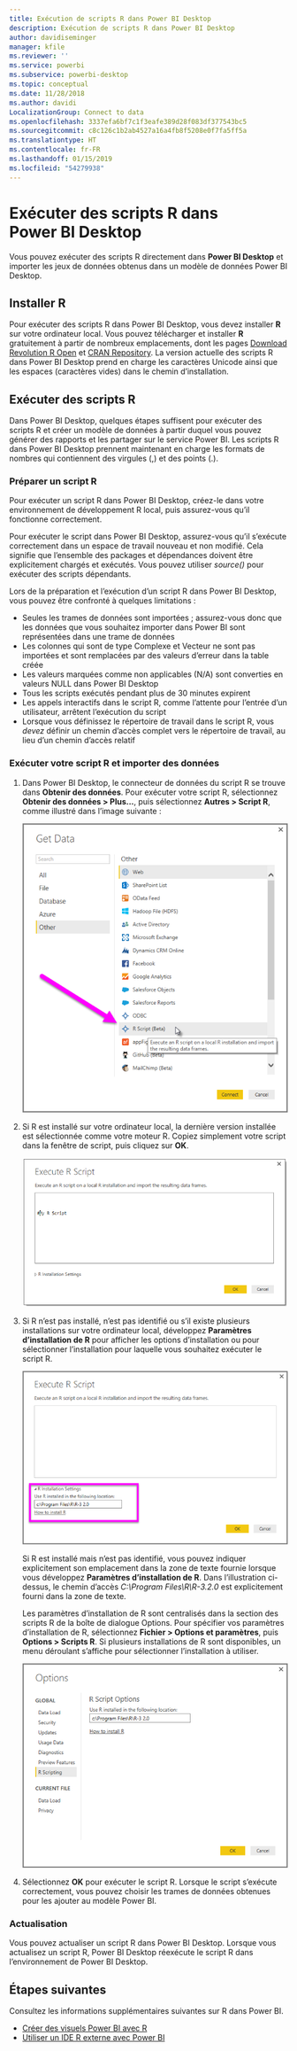 ```yaml
---
title: Exécution de scripts R dans Power BI Desktop
description: Exécution de scripts R dans Power BI Desktop
author: davidiseminger
manager: kfile
ms.reviewer: ''
ms.service: powerbi
ms.subservice: powerbi-desktop
ms.topic: conceptual
ms.date: 11/28/2018
ms.author: davidi
LocalizationGroup: Connect to data
ms.openlocfilehash: 3337efa6bf7c1f3eafe389d28f083df377543bc5
ms.sourcegitcommit: c8c126c1b2ab4527a16a4fb8f5208e0f7fa5ff5a
ms.translationtype: HT
ms.contentlocale: fr-FR
ms.lasthandoff: 01/15/2019
ms.locfileid: "54279938"
---
```

# <a name="run-r-scripts-in-power-bi-desktop"></a>Exécuter des scripts R dans Power BI Desktop
Vous pouvez exécuter des scripts R directement dans **Power BI Desktop** et importer les jeux de données obtenus dans un modèle de données Power BI Desktop.

## <a name="install-r"></a>Installer R
Pour exécuter des scripts R dans Power BI Desktop, vous devez installer **R** sur votre ordinateur local. Vous pouvez télécharger et installer **R** gratuitement à partir de nombreux emplacements, dont les pages [Download Revolution R Open](https://mran.revolutionanalytics.com/download/) et [CRAN Repository](https://cran.r-project.org/bin/windows/base/). La version actuelle des scripts R dans Power BI Desktop prend en charge les caractères Unicode ainsi que les espaces (caractères vides) dans le chemin d’installation.

## <a name="run-r-scripts"></a>Exécuter des scripts R
Dans Power BI Desktop, quelques étapes suffisent pour exécuter des scripts R et créer un modèle de données à partir duquel vous pouvez générer des rapports et les partager sur le service Power BI. Les scripts R dans Power BI Desktop prennent maintenant en charge les formats de nombres qui contiennent des virgules (,) et des points (.).

### <a name="prepare-an-r-script"></a>Préparer un script R
Pour exécuter un script R dans Power BI Desktop, créez-le dans votre environnement de développement R local, puis assurez-vous qu’il fonctionne correctement.

Pour exécuter le script dans Power BI Desktop, assurez-vous qu’il s’exécute correctement dans un espace de travail nouveau et non modifié. Cela signifie que l’ensemble des packages et dépendances doivent être explicitement chargés et exécutés. Vous pouvez utiliser *source()* pour exécuter des scripts dépendants.

Lors de la préparation et l’exécution d’un script R dans Power BI Desktop, vous pouvez être confronté à quelques limitations :

* Seules les trames de données sont importées ; assurez-vous donc que les données que vous souhaitez importer dans Power BI sont représentées dans une trame de données
* Les colonnes qui sont de type Complexe et Vecteur ne sont pas importées et sont remplacées par des valeurs d’erreur dans la table créée
* Les valeurs marquées comme non applicables (N/A) sont converties en valeurs NULL dans Power BI Desktop
* Tous les scripts exécutés pendant plus de 30 minutes expirent
* Les appels interactifs dans le script R, comme l’attente pour l’entrée d’un utilisateur, arrêtent l’exécution du script
* Lorsque vous définissez le répertoire de travail dans le script R, vous *devez* définir un chemin d’accès complet vers le répertoire de travail, au lieu d’un chemin d’accès relatif

### <a name="run-your-r-script-and-import-data"></a>Exécuter votre script R et importer des données
1. Dans Power BI Desktop, le connecteur de données du script R se trouve dans **Obtenir des données**. Pour exécuter votre script R, sélectionnez **Obtenir des données &gt; Plus...**, puis sélectionnez **Autres &gt; Script R**, comme illustré dans l’image suivante :
   
   ![](media/desktop-r-scripts/r-scripts-1.png)
2. Si R est installé sur votre ordinateur local, la dernière version installée est sélectionnée comme votre moteur R. Copiez simplement votre script dans la fenêtre de script, puis cliquez sur **OK**.
   
   ![](media/desktop-r-scripts/r-scripts-2.png)
3. Si R n’est pas installé, n’est pas identifié ou s’il existe plusieurs installations sur votre ordinateur local, développez **Paramètres d’installation de R** pour afficher les options d’installation ou pour sélectionner l’installation pour laquelle vous souhaitez exécuter le script R.
   
   ![](media/desktop-r-scripts/r-scripts-3.png)
   
   Si R est installé mais n’est pas identifié, vous pouvez indiquer explicitement son emplacement dans la zone de texte fournie lorsque vous développez **Paramètres d’installation de R**. Dans l’illustration ci-dessus, le chemin d’accès *C:\Program Files\R\R-3.2.0* est explicitement fourni dans la zone de texte.
   
   Les paramètres d’installation de R sont centralisés dans la section des scripts R de la boîte de dialogue Options. Pour spécifier vos paramètres d’installation de R, sélectionnez **Fichier > Options et paramètres**, puis **Options > Scripts R**. Si plusieurs installations de R sont disponibles, un menu déroulant s’affiche pour sélectionner l’installation à utiliser.
   
   ![](media/desktop-r-scripts/r-scripts-4.png)
4. Sélectionnez **OK** pour exécuter le script R. Lorsque le script s’exécute correctement, vous pouvez choisir les trames de données obtenues pour les ajouter au modèle Power BI.

### <a name="refresh"></a>Actualisation
Vous pouvez actualiser un script R dans Power BI Desktop. Lorsque vous actualisez un script R, Power BI Desktop réexécute le script R dans l’environnement de Power BI Desktop.

## <a name="next-steps"></a>Étapes suivantes
Consultez les informations supplémentaires suivantes sur R dans Power BI.

* [Créer des visuels Power BI avec R](desktop-r-visuals.md)
* [Utiliser un IDE R externe avec Power BI](desktop-r-ide.md)

